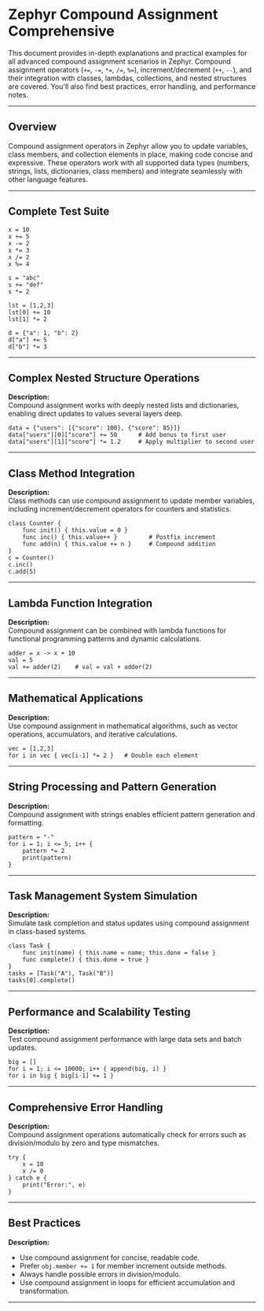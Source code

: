 # Zephyr Compound Assignment Comprehensive

This document provides in-depth explanations and practical examples for all advanced compound assignment scenarios in Zephyr. Compound assignment operators (`+=`, `-=`, `*=`, `/=`, `%=`), increment/decrement (`++`, `--`), and their integration with classes, lambdas, collections, and nested structures are covered. You'll also find best practices, error handling, and performance notes.

---

## Overview

Compound assignment operators in Zephyr allow you to update variables, class members, and collection elements in place, making code concise and expressive. These operators work with all supported data types (numbers, strings, lists, dictionaries, class members) and integrate seamlessly with other language features.

---

## Complete Test Suite

```zephyr
x = 10
x += 5
x -= 2
x *= 3
x /= 2
x %= 4

s = "abc"
s += "def"
s *= 2

lst = [1,2,3]
lst[0] += 10
lst[1] *= 2

d = {"a": 1, "b": 2}
d["a"] += 5
d["b"] *= 3
```

---

## Complex Nested Structure Operations

**Description:**  
Compound assignment works with deeply nested lists and dictionaries, enabling direct updates to values several layers deep.

```zephyr
data = {"users": [{"score": 100}, {"score": 85}]}
data["users"][0]["score"] += 50      # Add bonus to first user
data["users"][1]["score"] *= 1.2     # Apply multiplier to second user
```

---

## Class Method Integration

**Description:**  
Class methods can use compound assignment to update member variables, including increment/decrement operators for counters and statistics.

```zephyr
class Counter {
    func init() { this.value = 0 }
    func inc() { this.value++ }         # Postfix increment
    func add(n) { this.value += n }     # Compound addition
}
c = Counter()
c.inc()
c.add(5)
```

---

## Lambda Function Integration

**Description:**  
Compound assignment can be combined with lambda functions for functional programming patterns and dynamic calculations.

```zephyr
adder = x -> x + 10
val = 5
val += adder(2)    # val = val + adder(2)
```

---

## Mathematical Applications

**Description:**  
Use compound assignment in mathematical algorithms, such as vector operations, accumulators, and iterative calculations.

```zephyr
vec = [1,2,3]
for i in vec { vec[i-1] *= 2 }   # Double each element
```

---

## String Processing and Pattern Generation

**Description:**  
Compound assignment with strings enables efficient pattern generation and formatting.

```zephyr
pattern = "-"
for i = 1; i <= 5; i++ {
    pattern *= 2
    print(pattern)
}
```

---

## Task Management System Simulation

**Description:**  
Simulate task completion and status updates using compound assignment in class-based systems.

```zephyr
class Task {
    func init(name) { this.name = name; this.done = false }
    func complete() { this.done = true }
}
tasks = [Task("A"), Task("B")]
tasks[0].complete()
```

---

## Performance and Scalability Testing

**Description:**  
Test compound assignment performance with large data sets and batch updates.

```zephyr
big = []
for i = 1; i <= 10000; i++ { append(big, i) }
for i in big { big[i-1] += 1 }
```

---

## Comprehensive Error Handling

**Description:**  
Compound assignment operations automatically check for errors such as division/modulo by zero and type mismatches.

```zephyr
try {
    x = 10
    x /= 0
} catch e {
    print("Error:", e)
}
```

---

## Best Practices

**Description:**  
- Use compound assignment for concise, readable code.
- Prefer `obj.member += 1` for member increment outside methods.
- Always handle possible errors in division/modulo.
- Use compound assignment in loops for efficient accumulation and transformation.

---
